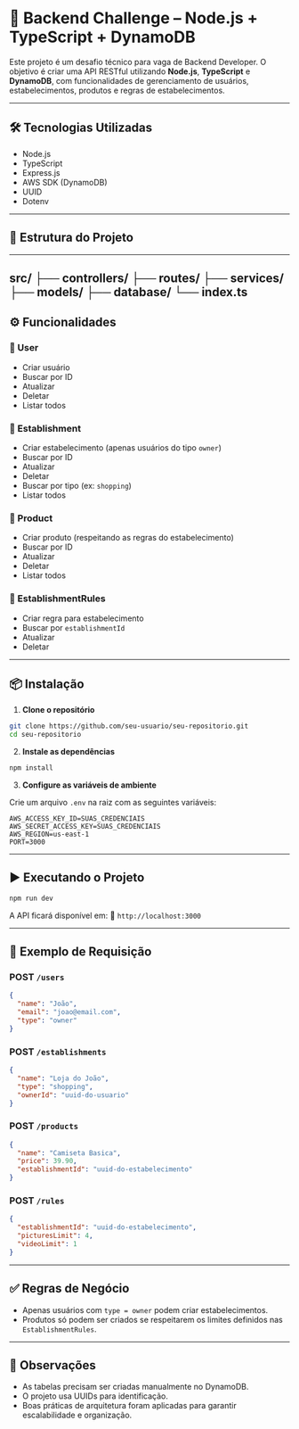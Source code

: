 # 🚀 Backend Challenge – Node.js + TypeScript + DynamoDB

Este projeto é um desafio técnico para vaga de Backend Developer. O objetivo é criar uma API RESTful utilizando **Node.js**, **TypeScript** e **DynamoDB**, com funcionalidades de gerenciamento de usuários, estabelecimentos, produtos e regras de estabelecimentos.

---

## 🛠️ Tecnologias Utilizadas

- Node.js
- TypeScript
- Express.js
- AWS SDK (DynamoDB)
- UUID
- Dotenv

---

## 📁 Estrutura do Projeto

---
src/
├── controllers/
├── routes/
├── services/
├── models/
├── database/
└── index.ts
---

##  ⚙️ Funcionalidades

### 🔹 User
- Criar usuário
- Buscar por ID
- Atualizar
- Deletar
- Listar todos

### 🔹 Establishment
- Criar estabelecimento (apenas usuários do tipo `owner`)
- Buscar por ID
- Atualizar
- Deletar
- Buscar por tipo (ex: `shopping`)
- Listar todos

### 🔹 Product
- Criar produto (respeitando as regras do estabelecimento)
- Buscar por ID
- Atualizar
- Deletar
- Listar todos

### 🔹 EstablishmentRules
- Criar regra para estabelecimento
- Buscar por `establishmentId`
- Atualizar
- Deletar

---

## 📦 Instalação

1. **Clone o repositório**
```bash
git clone https://github.com/seu-usuario/seu-repositorio.git
cd seu-repositorio
````

2. **Instale as dependências**

```bash
npm install
```

3. **Configure as variáveis de ambiente**

Crie um arquivo `.env` na raiz com as seguintes variáveis:

```
AWS_ACCESS_KEY_ID=SUAS_CREDENCIAIS
AWS_SECRET_ACCESS_KEY=SUAS_CREDENCIAIS
AWS_REGION=us-east-1
PORT=3000
```

---

## ▶️ Executando o Projeto

```bash
npm run dev
```

A API ficará disponível em:
📍 `http://localhost:3000`

---

## 🧪 Exemplo de Requisição

### POST `/users`

```json
{
  "name": "João",
  "email": "joao@email.com",
  "type": "owner"
}
```

### POST `/establishments`

```json
{
  "name": "Loja do João",
  "type": "shopping",
  "ownerId": "uuid-do-usuario"
}
```

### POST `/products`

```json
{
  "name": "Camiseta Basica",
  "price": 39.90,
  "establishmentId": "uuid-do-estabelecimento"
}
```

### POST `/rules`

```json
{
  "establishmentId": "uuid-do-estabelecimento",
  "picturesLimit": 4,
  "videoLimit": 1
}
```

---

## ✅ Regras de Negócio

* Apenas usuários com `type = owner` podem criar estabelecimentos.
* Produtos só podem ser criados se respeitarem os limites definidos nas `EstablishmentRules`.

---

## 📌 Observações

* As tabelas precisam ser criadas manualmente no DynamoDB.
* O projeto usa UUIDs para identificação.
* Boas práticas de arquitetura foram aplicadas para garantir escalabilidade e organização.